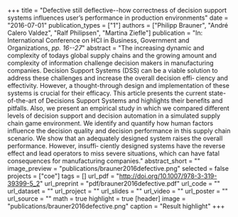 +++
title = "Defective still deflective--how correctness of decision support systems influences user’s performance in production environments"
date = "2016-07-01"
publication_types = ["1"]
authors = ["Philipp Brauner", "André Calero Valdez", "Ralf Philipsen", "Martina Ziefle"]
publication = "In: International Conference on HCI in Business, Government and Organizations, _pp. 16--27_"
abstract = "The increasing dynamic and complexity of todays global supply chains and the growing amount and complexity of information challenge decision makers in manufacturing companies. Decision Support Systems (DSS) can be a viable solution to address these challenges and increase the overall decision effi‐ ciency and effectivity. However, a thought-through design and implementation of these systems is crucial for their efficacy. This article presents the current state-of-the-art of Decisions Support Systems and highlights their benefits and pitfalls. Also, we present an empirical study in which we compared different levels of decision support and decision automation in a simulated supply chain game environment. We identify and quantify how human factors influence the decision quality and decision performance in this supply chain scenario. We show that an adequately designed system raises the overall performance. However, insuffi‐ ciently designed systems have the reverse effect and lead operators to miss severe situations, which can have fatal consequences for manufacturing companies."
abstract_short = ""
image_preview = "publications/brauner2016defective.png"
selected = false
projects = ["coe"]
tags = []
url_pdf = "http://doi.org/10.1007/978-3-319-39399-5_2"
url_preprint = "pdf/brauner2016defective.pdf"
url_code = ""
url_dataset = ""
url_project = ""
url_slides = ""
url_video = ""
url_poster = ""
url_source = ""
math = true
highlight = true
[header]
image = "publications/brauner2016defective.png"
caption = "Result highlight"
+++
